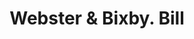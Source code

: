 ---
doi: 10.7916/D85T4XK5
date_other: '1850'
date_other_textual: 1850-1859
form: printed ephemera
genre:
- Invoices
name:
- Webster & Bixby
object_in_context_url: https://biggert.cul.columbia.edu/items/view/ave_biggert_00772
subject_hierarchical_geographic:
- Concord, New Hampshire, United States
subject_name:
- Webster & Bixby
title: Webster & Bixby. Bill
sort_title: Webster & Bixby. Bill
call_number: ave_biggert_00772
coordinates:
- 43.20666666666667,-71.53805555555556
pid: ave_biggert_00772
identifiers: ave_biggert_00772
thumbnail: https://derivativo-2.library.columbia.edu/iiif/2/ldpd:345287/full/!256,256/0/native.jpg
permalink: "/biggert/ave_biggert_00772/"
layout: iiif-image-page
---